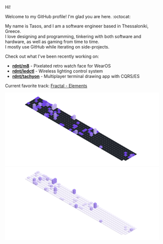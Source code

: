 Hi!

Welcome to my GitHub profile! I'm glad you are here. :octocat:

My name is Tasos, and I am a software engineer based in Thessaloniki, Greece.  
I love designing and programming, tinkering with both software and hardware, as well as gaming from time to time.  
I mostly use GitHub while iterating on side-projects.

Check out what I've been recently working on:
- [**rdnt/m8**](https://github.com/rdnt/m8) - Pixelated retro watch face for WearOS 
- [**rdnt/ledctl**](https://github.com/rdnt/ledctl3poc) - Wireless lighting control system
- [**rdnt/tachyon**](https://github.com/rdnt/tachyon) - Multiplayer terminal drawing app with CQRS/ES
<!-- - [**rdnt/myst**](https://github.com/rdnt/myst) - Zero-knowledge, end-to-end encrypted password manager -->

Current favorite track: [Fractal - Elements](https://open.spotify.com/track/1YQKR9HxXvu045KE7CzI5H?si=c9f51663a31d4720)

![Contributions](https://github.com/rdnt/rdnt/blob/assets/contributions-dark.svg?raw=true#gh-dark-mode-only)
![Contributions](https://github.com/rdnt/rdnt/blob/assets/contributions-light.svg?raw=true#gh-light-mode-only)
